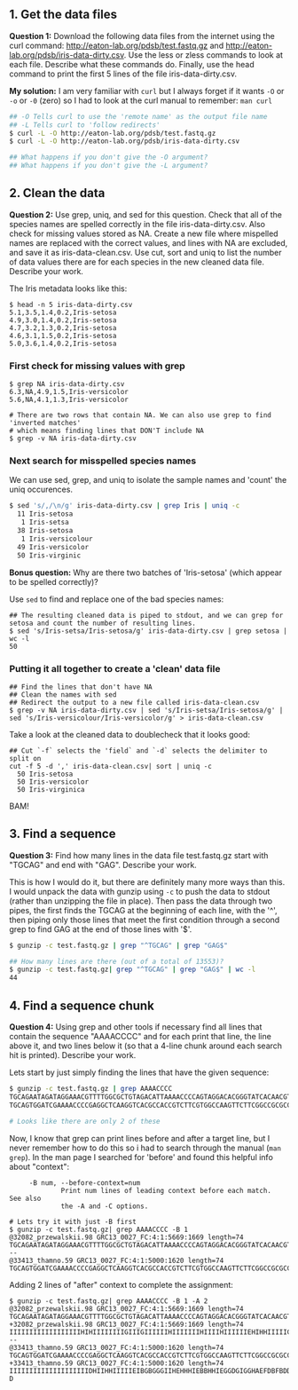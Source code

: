 ## 1. Get the data files
**Question 1:** Download the following data files from the internet using the curl command: 
http://eaton-lab.org/pdsb/test.fastq.gz and http://eaton-lab.org/pdsb/iris-data-dirty.csv. 
Use the less or zless commands to look at each file. Describe what these commands do. Finally, 
use the head command to print the first 5 lines of the file iris-data-dirty.csv.

**My solution:** I am very familiar with `curl` but I always forget if it wants `-O` or `-o` or
`-0` (zero) so I had to look at the curl manual to remember: `man curl`

```bash
## -O Tells curl to use the 'remote name' as the output file name
## -L Tells curl to 'follow redirects'
$ curl -L -O http://eaton-lab.org/pdsb/test.fastq.gz
$ curl -L -O http://eaton-lab.org/pdsb/iris-data-dirty.csv

## What happens if you don't give the -O argument?
## What happens if you don't give the -L argument?
```

## 2. Clean the data
**Question 2:** Use grep, uniq, and sed for this question. Check that all of the species names 
are spelled correctly in the file iris-data-dirty.csv. Also check for missing values stored as NA. 
Create a new file where mispelled names are replaced with the correct values, and lines with NA are 
excluded, and save it as iris-data-clean.csv. Use cut, sort and uniq to list the number of data values 
there are for each species in the new cleaned data file. Describe your work.

The Iris metadata looks like this:

```
$ head -n 5 iris-data-dirty.csv 
5.1,3.5,1.4,0.2,Iris-setosa
4.9,3.0,1.4,0.2,Iris-setosa
4.7,3.2,1.3,0.2,Iris-setosa
4.6,3.1,1.5,0.2,Iris-setosa
5.0,3.6,1.4,0.2,Iris-setosa
```
### First check for missing values with grep
```
$ grep NA iris-data-dirty.csv
6.3,NA,4.9,1.5,Iris-versicolor
5.6,NA,4.1,1.3,Iris-versicolor

# There are two rows that contain NA. We can also use grep to find 'inverted matches'
# which means finding lines that DON'T include NA
$ grep -v NA iris-data-dirty.csv
```

### Next search for misspelled species names
We can use sed, grep, and uniq to isolate the sample names and 'count' the uniq occurences.
```bash
$ sed 's/,/\n/g' iris-data-dirty.csv | grep Iris | uniq -c
  11 Iris-setosa
   1 Iris-setsa
  38 Iris-setosa
   1 Iris-versicolour
  49 Iris-versicolor
  50 Iris-virginic
```
**Bonus question:** Why are there two batches of 'Iris-setosa' (which appear to be spelled correctly)?

Use `sed` to find and replace one of the bad species names:

```
## The resulting cleaned data is piped to stdout, and we can grep for setosa and count the number of resulting lines.
$ sed 's/Iris-setsa/Iris-setosa/g' iris-data-dirty.csv | grep setosa | wc -l
50
```

### Putting it all together to create a 'clean' data file
```
## Find the lines that don't have NA
## Clean the names with sed
## Redirect the output to a new file called iris-data-clean.csv
$ grep -v NA iris-data-dirty.csv | sed 's/Iris-setsa/Iris-setosa/g' | sed 's/Iris-versicolour/Iris-versicolor/g' > iris-data-clean.csv
```

Take a look at the cleaned data to doublecheck that it looks good:
```
## Cut `-f` selects the 'field` and `-d` selects the delimiter to split on
cut -f 5 -d ',' iris-data-clean.csv| sort | uniq -c
  50 Iris-setosa
  50 Iris-versicolor
  50 Iris-virginica
```
BAM!

## 3. Find a sequence
**Question 3:** Find how many lines in the data file test.fastq.gz start with "TGCAG" and end 
with "GAG". Describe your work.

This is how I would do it, but there are definitely many more ways than this. I would unpack
the data with gunzip using `-c` to push the data to stdout (rather than unzipping the file in place).
Then pass the data through two pipes, the first finds the TGCAG at the beginning of each line, with
the '^', then piping only those lines that meet the first condition through a second grep to find
GAG at the end of those lines with '$'.
```bash
$ gunzip -c test.fastq.gz | grep "^TGCAG" | grep "GAG$"

## How many lines are there (out of a total of 13553)?
$ gunzip -c test.fastq.gz| grep "^TGCAG" | grep "GAG$" | wc -l
44
```

## 4. Find a sequence chunk
**Question 4:** Using grep and other tools if necessary find all lines that contain the sequence
"AAAACCCC" and for each print that line, the line above it, and two lines below it (so that a 4-line 
chunk around each search hit is printed). Describe your work.

Lets start by just simply finding the lines that have the given sequence:
```bash
$ gunzip -c test.fastq.gz | grep AAAACCCC
TGCAGAATAGATAGGAAACGTTTTGGCGCTGTAGACATTAAAACCCCAGTAGGACACGGGTATCACAACGTACA
TGCAGTGGATCGAAAACCCCGAGGCTCAAGGTCACGCCACCGTCTTCGTGGCCAAGTTCTTCGGCCGCGCCGGC

# Looks like there are only 2 of these
```

Now, I know that grep can print lines before and after a target line, but I never remember how to do this so i had to search through the manual (`man grep`). In the man page I searched for 'before' and found this helpful info about "context":

```
     -B num, --before-context=num
             Print num lines of leading context before each match.  See also
             the -A and -C options.
```

```
# Lets try it with just -B first
$ gunzip -c test.fastq.gz| grep AAAACCCC -B 1     
@32082_przewalskii.98 GRC13_0027_FC:4:1:5669:1669 length=74
TGCAGAATAGATAGGAAACGTTTTGGCGCTGTAGACATTAAAACCCCAGTAGGACACGGGTATCACAACGTACA
--
@33413_thamno.59 GRC13_0027_FC:4:1:5000:1620 length=74
TGCAGTGGATCGAAAACCCCGAGGCTCAAGGTCACGCCACCGTCTTCGTGGCCAAGTTCTTCGGCCGCGCCGGC
```

Adding 2 lines of "after" context to complete the assignment:

```
$ gunzip -c test.fastq.gz| grep AAAACCCC -B 1 -A 2
@32082_przewalskii.98 GRC13_0027_FC:4:1:5669:1669 length=74
TGCAGAATAGATAGGAAACGTTTTGGCGCTGTAGACATTAAAACCCCAGTAGGACACGGGTATCACAACGTACA
+32082_przewalskii.98 GRC13_0027_FC:4:1:5669:1669 length=74
IIIIIIIIIIIIIIIIIIHIHIIIIIIIIGIIIGIIIIIIHIIIIIIIHIIIIHIIIIIIEHIHHIIIIICIHI
--
@33413_thamno.59 GRC13_0027_FC:4:1:5000:1620 length=74
TGCAGTGGATCGAAAACCCCGAGGCTCAAGGTCACGCCACCGTCTTCGTGGCCAAGTTCTTCGGCCGCGCCGGC
+33413_thamno.59 GRC13_0027_FC:4:1:5000:1620 length=74
IIIIIIIIIIIIIIIIIIIIDHIIHHIIIIIEIBGBGGGIIHEHHHIEBBHHIEGGDGIGGHAEFDBFBDDB?D
```



